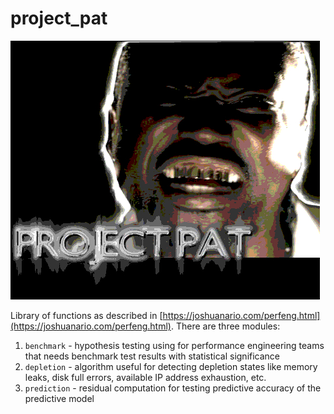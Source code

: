 # project_pat
![](images/project-pat-art.jpeg)

Library of functions as described in [https://joshuanario.com/perfeng.html](https://joshuanario.com/perfeng.html).  There are three modules:
1. `benchmark` - hypothesis testing using for performance engineering teams that needs benchmark test results with statistical significance
1. `depletion` - algorithm useful for detecting depletion states like memory leaks, disk full errors, available IP address exhaustion, etc.
1. `prediction` - residual computation for testing predictive accuracy of the predictive model